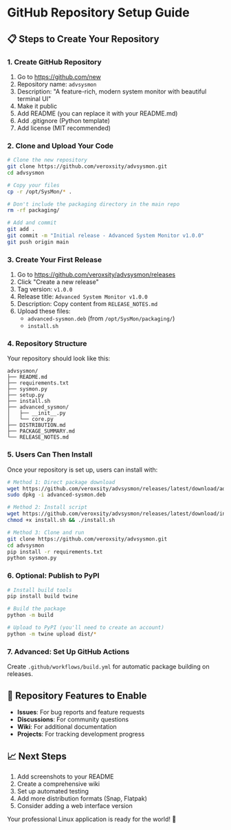 # GitHub Repository Setup Guide

## 📋 Steps to Create Your Repository

### 1. Create GitHub Repository
1. Go to https://github.com/new
2. Repository name: `advsysmon`
3. Description: "A feature-rich, modern system monitor with beautiful terminal UI"
4. Make it public
5. Add README (you can replace it with your README.md)
6. Add .gitignore (Python template)
7. Add license (MIT recommended)

### 2. Clone and Upload Your Code
```bash
# Clone the new repository
git clone https://github.com/veroxsity/advsysmon.git
cd advsysmon

# Copy your files
cp -r /opt/SysMon/* .

# Don't include the packaging directory in the main repo
rm -rf packaging/

# Add and commit
git add .
git commit -m "Initial release - Advanced System Monitor v1.0.0"
git push origin main
```

### 3. Create Your First Release
1. Go to https://github.com/veroxsity/advsysmon/releases
2. Click "Create a new release"
3. Tag version: `v1.0.0`
4. Release title: `Advanced System Monitor v1.0.0`
5. Description: Copy content from `RELEASE_NOTES.md`
6. Upload these files:
   - `advanced-sysmon.deb` (from `/opt/SysMon/packaging/`)
   - `install.sh`

### 4. Repository Structure
Your repository should look like this:
```
advsysmon/
├── README.md
├── requirements.txt
├── sysmon.py
├── setup.py
├── install.sh
├── advanced_sysmon/
│   ├── __init__.py
│   └── core.py
├── DISTRIBUTION.md
├── PACKAGE_SUMMARY.md
└── RELEASE_NOTES.md
```

### 5. Users Can Then Install
Once your repository is set up, users can install with:

```bash
# Method 1: Direct package download
wget https://github.com/veroxsity/advsysmon/releases/latest/download/advanced-sysmon.deb
sudo dpkg -i advanced-sysmon.deb

# Method 2: Install script
wget https://github.com/veroxsity/advsysmon/releases/latest/download/install.sh
chmod +x install.sh && ./install.sh

# Method 3: Clone and run
git clone https://github.com/veroxsity/advsysmon.git
cd advsysmon
pip install -r requirements.txt
python sysmon.py
```

### 6. Optional: Publish to PyPI
```bash
# Install build tools
pip install build twine

# Build the package
python -m build

# Upload to PyPI (you'll need to create an account)
python -m twine upload dist/*
```

### 7. Advanced: Set Up GitHub Actions
Create `.github/workflows/build.yml` for automatic package building on releases.

## 🎯 Repository Features to Enable

- **Issues**: For bug reports and feature requests
- **Discussions**: For community questions
- **Wiki**: For additional documentation
- **Projects**: For tracking development progress

## 📈 Next Steps

1. Add screenshots to your README
2. Create a comprehensive wiki
3. Set up automated testing
4. Add more distribution formats (Snap, Flatpak)
5. Consider adding a web interface version

Your professional Linux application is ready for the world! 🚀
